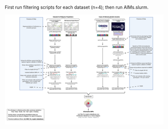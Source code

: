 First run filtering scripts for each dataset (n=4); then run AIMs.slurm.

![Methods](https://github.com/MDPostel/ORIEN_Ancestry_Working_Group/blob/main/Ancestry_Informative_SNPs/AIMs.jpg)
